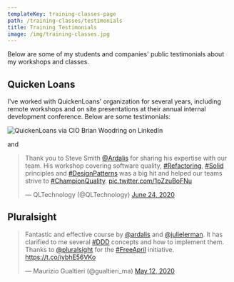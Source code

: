 ```yaml
---
templateKey: training-classes-page
path: /training-classes/testimonials
title: Training Testimonials
image: /img/training-classes.jpg
---
```


Below are some of my students and companies' public testimonials about my workshops and classes.

## Quicken Loans

I've worked with QuickenLoans' organization for several years, including remote workshops and on site presentations at their annual internal development conference. Below are some testimonials:

![QuickenLoans via CIO Brian Woodring on LinkedIn](/img/brian-woodring-quicken-linkedin.png)

and

<blockquote class="twitter-tweet"><p lang="en" dir="ltr">Thank you to Steve Smith <a href="https://twitter.com/ardalis?ref_src=twsrc%5Etfw">@Ardalis</a> for sharing his expertise with our team. His workshop covering software quality, <a href="https://twitter.com/hashtag/Refactoring?src=hash&amp;ref_src=twsrc%5Etfw">#Refactoring</a>, <a href="https://twitter.com/hashtag/Solid?src=hash&amp;ref_src=twsrc%5Etfw">#Solid</a> principles and <a href="https://twitter.com/hashtag/DesignPatterns?src=hash&amp;ref_src=twsrc%5Etfw">#DesignPatterns</a> was a big hit and helped our teams strive to <a href="https://twitter.com/hashtag/ChampionQuality?src=hash&amp;ref_src=twsrc%5Etfw">#ChampionQuality</a>. <a href="https://t.co/1pZzuBoFNu">pic.twitter.com/1pZzuBoFNu</a></p>&mdash; QLTechnology (@QLTechnology) <a href="https://twitter.com/QLTechnology/status/1275806385918230528?ref_src=twsrc%5Etfw">June 24, 2020</a></blockquote> <script async src="https://platform.twitter.com/widgets.js" charset="utf-8"></script>

## Pluralsight

<blockquote class="twitter-tweet"><p lang="en" dir="ltr">Fantastic and effective course by <a href="https://twitter.com/ardalis?ref_src=twsrc%5Etfw">@ardalis</a> and <a href="https://twitter.com/julielerman?ref_src=twsrc%5Etfw">@julielerman</a>. It has clarified to me several <a href="https://twitter.com/hashtag/DDD?src=hash&amp;ref_src=twsrc%5Etfw">#DDD</a> concepts and how to implement them. Thanks to <a href="https://twitter.com/pluralsight?ref_src=twsrc%5Etfw">@pluralsight</a> for the <a href="https://twitter.com/hashtag/FreeApril?src=hash&amp;ref_src=twsrc%5Etfw">#FreeApril</a> initiative. <a href="https://t.co/iybhE56VKo">https://t.co/iybhE56VKo</a></p>&mdash; Maurizio Gualtieri (@gualtieri_ma) <a href="https://twitter.com/gualtieri_ma/status/1260125331597516802?ref_src=twsrc%5Etfw">May 12, 2020</a></blockquote> <script async src="https://platform.twitter.com/widgets.js" charset="utf-8"></script>
